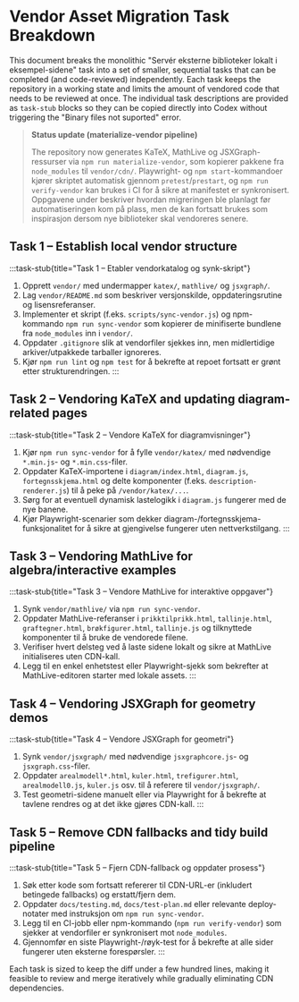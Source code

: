 # Vendor Asset Migration Task Breakdown

This document breaks the monolithic "Servér eksterne biblioteker lokalt i eksempel-sidene" task into a set of smaller, sequential tasks that can be completed (and code-reviewed) independently. Each task keeps the repository in a working state and limits the amount of vendored code that needs to be reviewed at once. The individual task descriptions are provided as `task-stub` blocks so they can be copied directly into Codex without triggering the "Binary files not suported" error.

> **Status update (materialize-vendor pipeline)**
>
> The repository now generates KaTeX, MathLive og JSXGraph-ressurser via `npm run materialize-vendor`, som kopierer pakkene fra `node_modules` til `vendor/cdn/`. Playwright- og `npm start`-kommandoer kjører skriptet automatisk gjennom `pretest`/`prestart`, og `npm run verify-vendor` kan brukes i CI for å sikre at manifestet er synkronisert. Oppgavene under beskriver hvordan migreringen ble planlagt før automatiseringen kom på plass, men de kan fortsatt brukes som inspirasjon dersom nye biblioteker skal vendoreres senere.

## Task 1 – Establish local vendor structure

:::task-stub{title="Task 1 – Etabler vendorkatalog og synk-skript"}
1. Opprett `vendor/` med undermapper `katex/`, `mathlive/` og `jsxgraph/`.
2. Lag `vendor/README.md` som beskriver versjonskilde, oppdateringsrutine og lisensreferanser.
3. Implementer et skript (f.eks. `scripts/sync-vendor.js`) og npm-kommando `npm run sync-vendor` som kopierer de minifiserte bundlene fra `node_modules` inn i `vendor/`.
4. Oppdater `.gitignore` slik at vendorfiler sjekkes inn, men midlertidige arkiver/utpakkede tarballer ignoreres.
5. Kjør `npm run lint` og `npm test` for å bekrefte at repoet fortsatt er grønt etter strukturendringen.
:::

## Task 2 – Vendoring KaTeX and updating diagram-related pages

:::task-stub{title="Task 2 – Vendore KaTeX for diagramvisninger"}
1. Kjør `npm run sync-vendor` for å fylle `vendor/katex/` med nødvendige `*.min.js`- og `*.min.css`-filer.
2. Oppdater KaTeX-importene i `diagram/index.html`, `diagram.js`, `fortegnsskjema.html` og delte komponenter (f.eks. `description-renderer.js`) til å peke på `/vendor/katex/...`.
3. Sørg for at eventuell dynamisk lastelogikk i `diagram.js` fungerer med de nye banene.
4. Kjør Playwright-scenarier som dekker diagram-/fortegnsskjema-funksjonalitet for å sikre at gjengivelse fungerer uten nettverkstilgang.
:::

## Task 3 – Vendoring MathLive for algebra/interactive examples

:::task-stub{title="Task 3 – Vendore MathLive for interaktive oppgaver"}
1. Synk `vendor/mathlive/` via `npm run sync-vendor`.
2. Oppdater MathLive-referanser i `prikktilprikk.html`, `tallinje.html`, `graftegner.html`, `brøkfigurer.html`, `tallinje.js` og tilknyttede komponenter til å bruke de vendorede filene.
3. Verifiser hvert delsteg ved å laste sidene lokalt og sikre at MathLive initialiseres uten CDN-kall.
4. Legg til en enkel enhetstest eller Playwright-sjekk som bekrefter at MathLive-editoren starter med lokale assets.
:::

## Task 4 – Vendoring JSXGraph for geometry demos

:::task-stub{title="Task 4 – Vendore JSXGraph for geometri"}
1. Synk `vendor/jsxgraph/` med nødvendige `jsxgraphcore.js`- og `jsxgraph.css`-filer.
2. Oppdater `arealmodell*.html`, `kuler.html`, `trefigurer.html`, `arealmodell0.js`, `kuler.js` osv. til å referere til `vendor/jsxgraph/`.
3. Test geometri-sidene manuelt eller via Playwright for å bekrefte at tavlene rendres og at det ikke gjøres CDN-kall.
:::

## Task 5 – Remove CDN fallbacks and tidy build pipeline

:::task-stub{title="Task 5 – Fjern CDN-fallback og oppdater prosess"}
1. Søk etter kode som fortsatt refererer til CDN-URL-er (inkludert betingede fallbacks) og erstatt/fjern dem.
2. Oppdater `docs/testing.md`, `docs/test-plan.md` eller relevante deploy-notater med instruksjon om `npm run sync-vendor`.
3. Legg til en CI-jobb eller npm-kommando (`npm run verify-vendor`) som sjekker at vendorfiler er synkronisert mot `node_modules`.
4. Gjennomfør en siste Playwright-/røyk-test for å bekrefte at alle sider fungerer uten eksterne forespørsler.
:::

Each task is sized to keep the diff under a few hundred lines, making it feasible to review and merge iteratively while gradually eliminating CDN dependencies.
